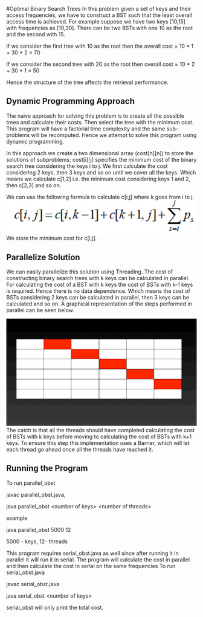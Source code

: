 #Optimal Binary Search Trees
In this problem given a set of keys and their access frequencies, we have
to construct a BST such that the least overall access time is achieved. For
example suppose we have two keys [10,15] with frequencies as [10,30]. 
There can be two BSTs with one 10 as the root and the second with 15.


If we consider the first tree with 10 as the root then the overall
cost = 10 * 1 + 30 * 2 = 70

If we consider the second tree with 20 as the root then overall cost =
10 * 2 + 30 * 1 = 50

Hence the structure of the tree affects the retrieval performance.


## Dynamic Programming Approach
The  naive approach for solving this problem is to create all the 
possible trees and calculate their costs. Then select the tree with the 
minimum cost. This program will have a factorial time complexity and 
the same sub-problems will be recomputed. Hence we attempt to solve this 
program using dynamic programming.

In this approach we create a two dimensional array (cost\[n]\[n]) to store the solutions
of subproblems; cost\[i]\[j] specifies the minimum cost of the binary 
search tree considering the keys i to j. We first calculate the cost 
considering 2 keys, then 3 keys and so on until we cover all the keys. 
Which means we calculate c\[1,2] i.e. the minimum cost considering keys
1 and 2, then c\[2,3] and so on.

We can use the following formula to calculate c\[i,j] where k goes from 
i to j.
![alt text](OBST_Formula.png)
We store the minimum cost for c\[i,j].
 

## Parallelize Solution 
We can easily parallelize this solution using Threading. The cost 
of constructing binary search trees with k keys can be calculated in
parallel. For calculating the cost of a BST with k keys the cost of BSTs
with k-1 keys is required. Hence there is no data dependence.
Which means the cost of BSTs considering 2 keys can be calculated
in parallel, then 3 keys can be calculated and so on. A graphical 
representation of the steps performed in parallel can be seen below.


![alt text](OBSTGraphicalSimulation.gif)
The catch is that all the threads should have completed calculating the cost
of BSTs with k keys before moving to calculating the cost of BSTs with k+1
keys. To ensure this step this implementation uses a Barrier, which 
will let each thread go ahead once all the threads have reached it.

 




## Running the Program
To run parallel_obst


javac parallel_obst.java,


java parallel_obst \<number of keys> \<number of threads>


example


java parallel_obst 5000 12


5000 - keys, 12- threads


This program requires serial_obst.java as well since after running it in parallel it will run it in serial.
The program will calculate the cost in parallel and then calculate the cost in serial on the same frequencies
To run serial_obst.java


javac serial_obst.java


java serial_obst \<number of keys>


serial_obst will only print the total cost. 
